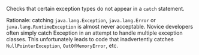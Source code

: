 Checks that certain exception types do not appear in a `catch` statement.

Rationale: catching `java.lang.Exception`, `java.lang.Error` or `java.lang.RuntimeException` is almost never acceptable. Novice developers often simply catch Exception in an attempt to handle multiple exception classes. This unfortunately leads to code that inadvertently catches `NullPointerException`, `OutOfMemoryError`, etc.
